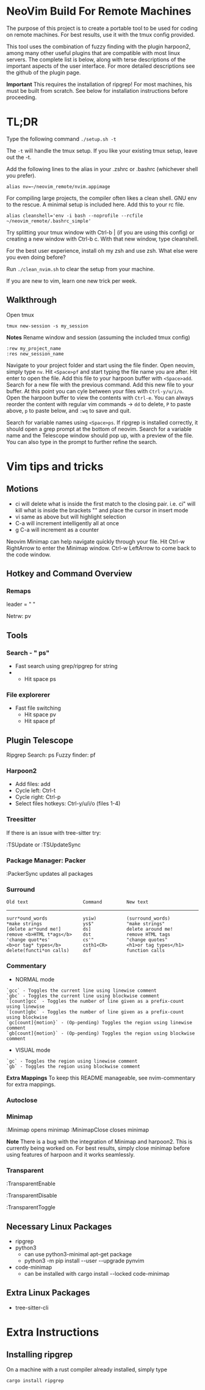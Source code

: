 # NeoVim Build For Remote Machines
The purpose of this project is to create a portable tool to be used for coding
on remote machines. For best results, use it with the tmux config
provided.

This tool uses the combination of fuzzy finding with the plugin harpoon2,
among many other useful plugins that are compatible with most linux servers.
The complete list is below, along with terse descriptions of the important
aspects of the user interface. For more detailed descriptions see the github
of the plugin page.

**Important** This requires the installation of ripgrep! For most machines,
his must be built from scratch. See below for installation instructions before
proceeding.

# TL;DR
Type the following command `./setup.sh -t`

The `-t` will handle the tmux setup. If you like your existing tmux setup, leave
out the -t.

Add the following lines to the alias in your .zshrc or .bashrc (whichever
shell you prefer).
```
alias nv=~/neovim_remote/nvim.appimage
```

For compiling large projects, the compiler often likes a clean shell. GNU env
to the rescue. A minimal setup is included here. Add this to your rc file.
```
alias cleanshell='env -i bash --noprofile --rcfile ~/neovim_remote/.bashrc_simple'
```

Try splitting your tmux window with Ctrl-b | (if you are using this config) or
creating a new window with Ctrl-b c. With that new window, type cleanshell.

For the best user experience, install oh my zsh and use zsh. What else were
you even doing before?

Run `./clean_nvim.sh` to clear the setup from your machine.

If you are new to vim, learn one new trick per week.

## Walkthrough
Open tmux
```
tmux new-session -s my_session
```
**Notes**
Rename window and session (assuming the included tmux config)
```
:rew my_project_name
:res new_session_name
```
Navigate to your project folder and start using the file finder. Open neovim,
simply type `nv`. Hit `<Space>pf` and start typing the file name you are after.
Hit enter to open the file. Add this file to your harpoon buffer with
`<Space>add`. Search for a new file with the previous command. Add this new
file to your buffer. At this point you can cyle between your files with
`Ctrl-y/u/i/o`. Open the harpoon buffer to view the contents with `Ctrl-e`. You
can always reorder the content with regular vim commands -> `dd` to delete, `P` to
paste above, `p` to paste below, and `:wq` to save and quit.

Search for variable names using `<Space>ps`. If ripgrep is installed correctly,
it should open a grep prompt at the bottom of neovim. Search for a variable
name and the Telescope window should pop up, with a preview of the file. You
can also type in the prompt to further refine the search.

# Vim tips and tricks

## Motions
- ci<enclosing character> will delete what is inside the first match to the
closing pair. i.e. ci" will kill what is inside the brackets "" and place
the cursor in insert mode
- vi same as above but will highlight selection
- C-a will increment intelligently all at once
- g C-a will increment as a counter

Neovim Minimap can help navigate quickly through your file. Hit Ctrl-w
RightArrow to enter the Minimap window. Ctrl-w LeftArrow to come back to the
code window.

## Hotkey and Command Overview
### Remaps
leader = " "

Netrw: <leader>pv

## Tools
### Search - " ps"
 - Fast search using grep/ripgrep for string
 - - Hit space ps

### File explorerer
 - Fast file switching
   - Hit space pv
   - Hit space pf

## Plugin Telescope
Ripgrep Search: <leader>ps
Fuzzy finder: <leader>pf

### Harpoon2
- Add files: <leader>add
- Cycle left: Ctrl-t
- Cycle right: Ctrl-p
- Select files hotkeys: Ctrl-y/u/i/o (files 1-4)

### Treesitter
If there is an issue with tree-sitter try:

:TSUpdate or :TSUpdateSync

### Package Manager: Packer
:PackerSync updates all packages

### Surround
    Old text                    Command         New text
--------------------------------------------------------------------------------
    surr*ound_words             ysiw)           (surround_words)
    *make strings               ys$"            "make strings"
    [delete ar*ound me!]        ds]             delete around me!
    remove <b>HTML t*ags</b>    dst             remove HTML tags
    'change quot*es'            cs'"            "change quotes"
    <b>or tag* types</b>        csth1<CR>       <h1>or tag types</h1>
    delete(functi*on calls)     dsf             function calls

### Commentary
 - NORMAL mode
```
`gcc` - Toggles the current line using linewise comment
`gbc` - Toggles the current line using blockwise comment
`[count]gcc` - Toggles the number of line given as a prefix-count using linewise
`[count]gbc` - Toggles the number of line given as a prefix-count using blockwise
`gc[count]{motion}` - (Op-pending) Toggles the region using linewise comment
`gb[count]{motion}` - (Op-pending) Toggles the region using blockwise comment
```
 - VISUAL mode
```
`gc` - Toggles the region using linewise comment
`gb` - Toggles the region using blockwise comment
```
**Extra Mappings**
To keep this README manageable, see nvim-commentary for extra mappings.

### Autoclose

### Minimap
:Minimap opens minimap
:MinimapClose closes minimap

**Note** There is a bug with the integration of Minimap and harpoon2. This is
currently being worked on. For best results, simply close minimap before using
features of harpoon and it works seamlessly.

### Transparent
:TransparentEnable

:TransparentDisable

:TransparentToggle

## Necessary Linux Packages
 - ripgrep
 - python3
   - can use python3-minimal apt-get package
   - python3 -m pip install --user --upgrade pynvim
 - code-minimap
   - can be installed with cargo install --locked code-minimap

## Extra Linux Packages
 - tree-sitter-cli

# Extra Instructions
## Installing ripgrep
On a machine with a rust compiler already installed, simply type
```
cargo install ripgrep
```

